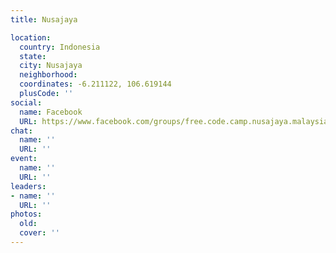 ```yaml
---
title: Nusajaya

location:
  country: Indonesia
  state: 
  city: Nusajaya
  neighborhood: 
  coordinates: -6.211122, 106.619144
  plusCode: ''
social:
  name: Facebook
  URL: https://www.facebook.com/groups/free.code.camp.nusajaya.malaysia/
chat:
  name: ''
  URL: ''
event:
  name: ''
  URL: ''
leaders:
- name: ''
  URL: ''
photos:
  old: 
  cover: ''
---
```

